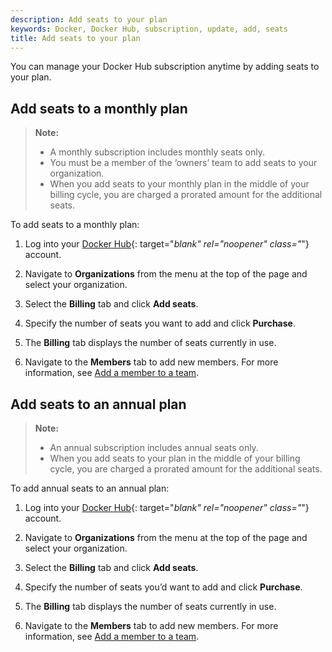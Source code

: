 ```yaml
---
description: Add seats to your plan
keywords: Docker, Docker Hub, subscription, update, add, seats
title: Add seats to your plan
---
```


You can manage your Docker Hub subscription anytime by adding seats to your plan.

## Add seats to a monthly plan

> **Note:**
>
>- A monthly subscription includes monthly seats only.
>- You must be a member of the ‘owners’ team to add seats to your organization.
>- When you add seats to your monthly plan in the middle of your billing cycle, you are charged a prorated amount for the additional seats.

To add seats to a monthly plan:

1. Log into your [Docker Hub](https://hub.docker.com){: target="_blank" rel="noopener" class="_"} account.

2. Navigate to **Organizations** from the menu at the top of the page and select your organization.

3. Select the **Billing** tab and click **Add seats**.

4. Specify the number of seats you want to add and click **Purchase**.

5. The **Billing** tab displays the number of seats currently in use.

6. Navigate to the **Members** tab to add new members. For more information, see [Add a member to a team](../orgs.md#add-a-member-to-a-team).

## Add seats to an annual plan

> **Note:**
>
> - An annual subscription includes annual seats only.
> - When you add seats to your plan in the middle of your billing cycle, you are charged a prorated amount for the additional seats.

To add annual seats to an annual plan:

1. Log into your [Docker Hub](https://hub.docker.com){: target="_blank" rel="noopener" class="_"} account.

2. Navigate to **Organizations** from the menu at the top of the page and select your organization.

3. Select the **Billing** tab and click **Add seats**.

4. Specify the number of seats you’d want to add and click **Purchase**.

5. The **Billing** tab displays the number of seats currently in use.

6. Navigate to the **Members** tab to add new members. For more information, see [Add a member to a team](../orgs.md#add-a-member-to-a-team).
